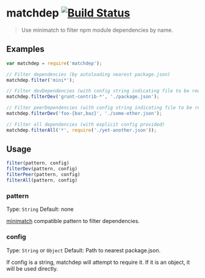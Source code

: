 # matchdep [![Build Status](https://secure.travis-ci.org/tkellen/node-matchdep.png?branch=master)](http://travis-ci.org/tkellen/node-matchdep)

> Use minimatch to filter npm module dependencies by name.

## Examples

```js
var matchdep = require('matchdep');

// Filter dependencies (by autoloading nearest package.json)
matchdep.filter('mini*');

// Filter devDependencies (with config string indicating file to be required)
matchdep.filterDev('grunt-contrib-*', './package.json');

// Filter peerDependencies (with config string indicating file to be required)
matchdep.filterDev('foo-{bar,baz}', './some-other.json');

// Filter all dependencies (with explicit config provided)
matchdep.filterAll('*', require('./yet-another.json'));
```

## Usage

```js
filter(pattern, config)
filterDev(pattern, config)
filterPeer(pattern, config)
filterAll(pattern, config)
```

### pattern
Type: `String`
Default: none

[minimatch](https://github.com/isaacs/minimatch) compatible pattern to filter dependencies.

### config
Type: `String` or `Object`
Default: Path to nearest package.json.

If config is a string, matchdep will attempt to require it.  If it is an object, it will be used directly.
